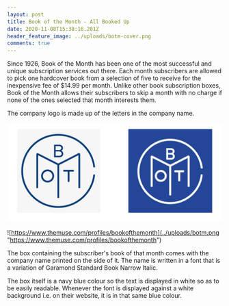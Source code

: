 ```yaml
---
layout: post
title: Book of the Month - All Booked Up
date: 2020-11-08T15:38:16.201Z
header_feature_image: ../uploads/botm-cover.png
comments: true
---
```

Since 1926, Book of the Month has been one of the most successful and unique subscription services out there. Each month subscribers are allowed to pick one hardcover book from a selection of five to receive for the inexpensive fee of $14.99 per month. Unlike other book subscription boxes, Book of the Month allows their subscribers to skip a month with no charge if none of the ones selected that month interests them.

The company logo is made up of the letters in the company name. 

![BOTM](../uploads/screenshot-2020-11-14-at-17.15.24.png "BOTM")

![https://www.themuse.com/profiles/bookofthemonth](../uploads/botm.png "https://www.themuse.com/profiles/bookofthemonth")

The box containing the subscriber's book of that month comes with the company name printed on the side of it. The name is written in a font that is a variation of Garamond Standard Book Narrow Italic. 

The box itself is a navy blue colour so the text is displayed in white so as to be easily readable. Whenever the font is displayed against a white background i.e. on their website, it is in that same blue colour.